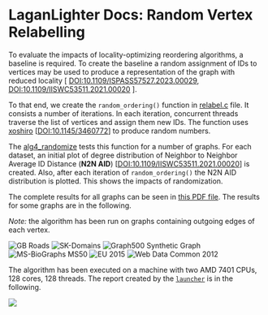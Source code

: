 #  LaganLighter Docs: Random Vertex Relabelling

To evaluate the impacts of locality-optimizing reordering algorithms, a baseline
is required. To create the baseline a random assignment of IDs to vertices may be used
to produce a representation of the graph with reduced 
locality \[
[DOI:10.1109/ISPASS57527.2023.00029](https://doi.org/10.1109/ISPASS57527.2023.00029),
[DOI:10.1109/IISWC53511.2021.00020](https://doi.org/10.1109/IISWC53511.2021.00020)
\].

To that end, we create the `random_ordering()` function in [relabel.c](../relabel.c) file.
It consists a number of iterations. In each iteration, concurrent threads traverse the list
of vertices and assign them new IDs. The function uses [xoshiro](https://prng.di.unimi.it/) 
\[[DOI:10.1145/3460772](https://doi.org/10.1145/3460772)\]
to produce random numbers.

The [alg4_randomize](../alg4_randomize.c) tests this function for a number of graphs.
For each dataset, an initial plot of 
degree distribution of Neighbor to Neighbor Average ID Distance (**N2N AID**)
\[[DOI:10.1109/IISWC53511.2021.00020](https://doi.org/10.1109/IISWC53511.2021.00020)\]
is created. Also, after each iteration of `random_ordering()` the N2N AID distribution
is plotted. This shows the impacts of randomization.

The complete results for all graphs can be seen in 
[this PDF file](https://hpgp.net/LaganLighter/outputs/alg4/alg4_randomize.pdf).
The results for some graphs are in the following.

*Note:* the algorithm has been run on graphs containing outgoing edges of each vertex.

![GB Roads](https://hpgp.net/LaganLighter/outputs/alg4/alg4-gb-rd.png)
![SK-Domains](https://hpgp.net/LaganLighter/outputs/alg4/alg4-sk.png)
![Graph500 Synthetic Graph](https://hpgp.net/LaganLighter/outputs/alg4/alg4-g500.png)
![MS-BioGraphs MS50](https://hpgp.net/LaganLighter/outputs/alg4/alg4-ms50.png)
![EU 2015](https://hpgp.net/LaganLighter/outputs/alg4/alg4-eu15.png)
![Web Data Common 2012](https://hpgp.net/LaganLighter/outputs/alg4/alg4-wdc12.png)

The algorithm has been executed on a machine with two AMD 7401 CPUs, 128 cores, 128 threads. 
The report created by the [`launcher`](4-launcher.md) is in the following.  

![](https://hpgp.net/LaganLighter/outputs/alg4/report.png)

